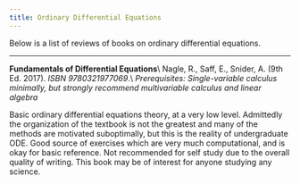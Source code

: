```yaml
---
title: Ordinary Differential Equations
---
```


Below is a list of reviews of books on ordinary differential equations.

---
**Fundamentals of Differential Equations**\\
Nagle, R., Saff, E., Snider, A. (9th Ed. 2017). *ISBN 9780321977069*.\\
*Prerequisites: Single-variable calculus minimally, but strongly recommend multivariable calculus and linear algebra*

Basic ordinary differential equations theory, at a very low level. Admittedly the organization of the textbook is not the greatest and many of the methods are motivated suboptimally, but this is the reality of undergraduate ODE. Good source of exercises which are very much computational, and is okay for basic reference. Not recommended for self study due to the overall quality of writing. This book may be of interest for anyone studying any science.
